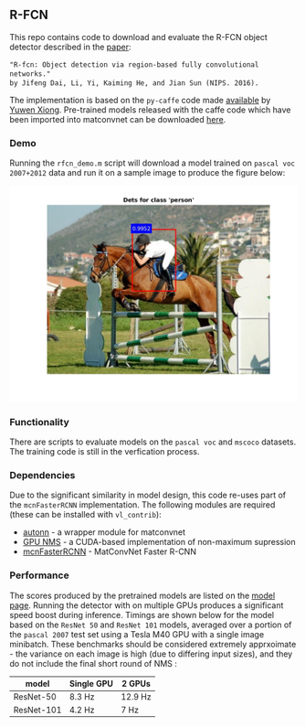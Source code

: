 R-FCN
---

This repo contains code to download and evaluate the R-FCN object detector 
described in the [paper](https://www.robots.ox.ac.uk/~vgg/rg/papers/dai16nips.pdf):

```
"R-fcn: Object detection via region-based fully convolutional networks."  
by Jifeng Dai, Li, Yi, Kaiming He, and Jian Sun (NIPS. 2016).
```

The implementation is based on the `py-caffe` code made
[available](https://github.com/Orpine/py-R-FCN) by [Yuwen Xiong](https://github.com/YuwenXiong).  Pre-trained models released with the caffe code which have been imported into matconvnet can be downloaded [here](http://www.robots.ox.ac.uk/~albanie/models.html#r-fcn-models).

### Demo

Running the `rfcn_demo.m` script will download a model trained on `pascal voc 2007+2012` data and run it on a sample image to produce the figure below:

<img src="misc/frcn-demo-fig.jpg" width="600" />

### Functionality

There are scripts to evaluate models on the `pascal voc` and `mscoco` datasets.  The training code is still in the verfication process.

### Dependencies

Due to the significant similarity in model design, this code re-uses part of the `mcnFasterRCNN` implementation. The following modules are required (these can be installed with `vl_contrib`):

* [autonn](https://github.com/vlfeat/autonn) - a wrapper module for matconvnet
* [GPU NMS](https://github.com/albanie/mcnNMS) - a CUDA-based implementation of non-maximum supression
* [mcnFasterRCNN](https://github.com/albanie/mcnFasterRCNN) - MatConvNet Faster R-CNN
  
### Performance

The scores produced by the pretrained models are listed on the [model page](http://www.robots.ox.ac.uk/~albanie/models.html#r-fcn-models).  Running the detector with on multiple GPUs produces a significant speed boost during inference.  Timings are shown below for the model based on the `ResNet 50` and `ResNet 101` models, averaged over a portion of the `pascal 2007` test set using a Tesla M40 GPU with a single image minibatch.  These benchmarks should be considered extremely apprxoimate - the variance on each image is high (due to differing input sizes), and they do not include the final short round of NMS :


| model      | Single GPU | 2 GPUs   |
|------------|-----------|-----------|
| ResNet-50  | 8.3 Hz    | 12.9 Hz   |
| ResNet-101 | 4.2 Hz    | 7 Hz      |

